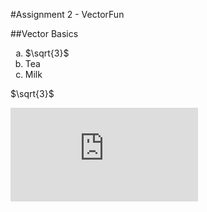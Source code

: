 #Assignment 2 - VectorFun

##Vector Basics

<ol type="a">
  <li>$\sqrt{3}$</li>
  <li>Tea</li>
  <li>Milk</li>
</ol>
$\sqrt{3}$

![\sqrt{(7-0}^2+(8-0)^2 = 10.63](https://latex.codecogs.com/gif.latex?%5Csqrt%7B%287-0%7D%5E2&plus;%288-0%29%5E2%20%3D%2010.63) 
